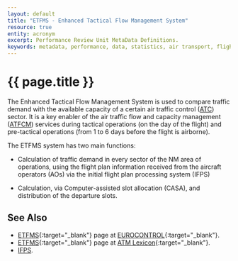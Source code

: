 ```yaml
---
layout: default
title: "ETFMS - Enhanced Tactical Flow Management System"
resource: true
entity: acronym
excerpt: Performance Review Unit MetaData Definitions.
keywords: metadata, performance, data, statistics, air transport, flights, europe, delay, safety
---
```

# {{ page.title }}



The Enhanced Tactical Flow Management System is used to compare traffic demand
with the available capacity of a certain air traffic control ([ATC][atc])
sector.
It is a key enabler of the air traffic flow and capacity management
([ATFCM][atfcm]) services during tactical operations (on the day of the flight)
and pre-tactical operations (from 1 to 6 days before the flight is airborne).

The ETFMS system has two main functions:

* Calculation of traffic demand in every sector of the NM area of
  operations, using the flight plan information received from the
  aircraft operators (AOs) via the initial flight plan processing
  system (IFPS)

* Calculation, via Computer-assisted slot allocation (CASA), and distribution
  of the departure slots.

## See Also

* [ETFMS][etfmsECTRL]{:target="_blank"} page at [EUROCONTROL][ectrl]{:target="_blank"}.
* [ETFMS][etfmsLEXI]{:target="_blank"} page at [ATM Lexicon][lexi]{:target="_blank"}.
* [IFPS][ifps].

[ifps]: <{{ "/references/acronym/ifps.html" | prepend: site.baseurl | prepend: site.url }}> "Air Traffic Control"
[etfmsECTRL]: <http://www.eurocontrol.int/articles/enhanced-tactical-flow-management-system-etfms> "ETFMS - EUROCONTROL"
[ectrl]: <https://www.eurocontrol.int/> "EUROCONTROL"
[etfmsLEXI]: <https://ext.eurocontrol.int/lexicon/index.php/Enhanced_Tactical_Flow_Management_System> "ETFMS - ATM Lexicon"
[lexi]: <https://ext.eurocontrol.int/lexicon/index.php/Main_Page> "ATM Lexicon"

[atc]: <{{ "/references/acronym/atc.html" | prepend: site.baseurl | prepend: site.url }}> "ATC"
[atm]: <{{ "/references/acronym/atm.html" | prepend: site.baseurl | prepend: site.url }}> "ATM"
[atfcm]: <{{ "/references/acronym/atfcm.html" | prepend: site.baseurl | prepend: site.url }}> "ATFMC"
